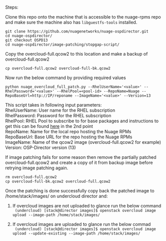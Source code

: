 Steps:

Clone this repo onto the machine that is accessible to the nuage-rpms repo and make sure the machine also has `libguestfs-tools` installed.   

```
git clone https://github.com/nuagenetworks/nuage-ospdirector.git  
cd nuage-ospdirector/ 
git checkout OSPD13   
cd nuage-ospdirector/image-patching/stopgap-script/   
```

Copy the overcloud-full.qcow2 to this location and make a backup of overcloud-full.qcow2   

`cp overcloud-full.qcow2 overcloud-full-bk.qcow2`   

Now run the below command by providing required values   

`python nuage_overcloud_full_patch.py --RhelUserName='<value>' --RhelPassword='<value>' --RhelPool=<pool-id> --RepoName=Nuage --RepoBaseUrl=http://IP/reponame --ImageName='<value>' --Version=13`   

This script takes in following input parameters:   
RhelUserName: User name for the RHEL subscription   
RhelPassword: Password for the RHEL subscription   
RhelPool: RHEL Pool to subscribe to for base packages and instructions to get this can be found [here](https://access.redhat.com/documentation/en-us/red_hat_openstack_platform/13/html/director_installation_and_usage/installing-the-undercloud#registering-and-updating-your-undercloud) in the 2nd point   
RepoName: Name for the local repo hosting the Nuage RPMs   
RepoBaseUrl: Base URL for the repo hosting the Nuage RPMs   
ImageName: Name of the qcow2 image (overcloud-full.qcow2 for example)    
Version: OSP-Director version (13)    

If image patching fails for some reason then remove the partially patched overcloud-full.qcow2 and create a copy of it from backup image before retrying image patching again.   

```
rm overcloud-full.qcow2   
cp overcloud-full-bk.qcow2 overcloud-full.qcow2   
```

Once the patching is done successfully copy back the patched image to /home/stack/images/ on undercloud director and:   

1. If overcloud images are not uploaded to glance run the below command    
` (undercloud) [stack@director images]$ openstack overcloud image upload --image-path /home/stack/images/`    

2. If overcloud images are uploaded to glance run the below commad   
` (undercloud) [stack@director images]$ openstack overcloud image upload --update-existing --image-path /home/stack/images/`    


